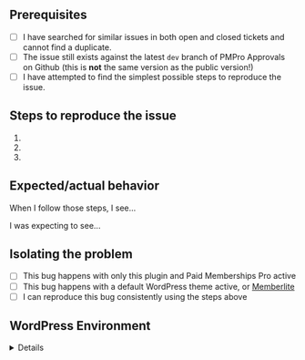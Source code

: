 <!-- This form is for reporting bugs and issues specific to the Paid Memberships Pro plugin. This is not a support portal. If you need technical support from a human being, please submit a ticket via the helpdesk instead: https://www.paidmembershipspro.com/support/ -->

<!-- Usage questions can also be directed to the public support forum here: https://wordpress.org/support/plugin/paid-memberships-pro, unless this is a question about a premium extension in which case you should use the helpdesk. -->

<!-- If you are a developer who needs a new filter/hook raise a PR instead :) -->

<!-- Please be as descriptive as possible; issues lacking the below details, or for any other reason than to report a bug, may be closed without action. -->

## Prerequisites

<!-- MARK COMPLETED ITEMS WITH AN [x] -->

- [ ] I have searched for similar issues in both open and closed tickets and cannot find a duplicate.
- [ ] The issue still exists against the latest `dev` branch of PMPro Approvals on Github (this is **not** the same version as the public version!)
- [ ] I have attempted to find the simplest possible steps to reproduce the issue.

## Steps to reproduce the issue

<!-- We need to be able to reproduce the bug in order to fix it so please be descriptive! -->

1.
2.
3.

## Expected/actual behavior

When I follow those steps, I see...

I was expecting to see...

## Isolating the problem

<!-- MARK COMPLETED ITEMS WITH AN [x] -->

- [ ] This bug happens with only this plugin and Paid Memberships Pro active
- [ ] This bug happens with a default WordPress theme active, or [Memberlite](https://wordpress.org/themes/memberlite/)
- [ ] I can reproduce this bug consistently using the steps above

## WordPress Environment

<details>
```
Please share non-sensitive information about your hosting environment such as WordPress version, PHP version, Paid Memberships Pro and any related plugins versions.
```
</details>